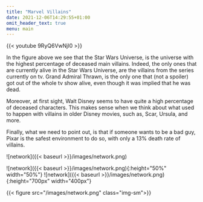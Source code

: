 ```yaml
---
title: "Marvel Villains"
date: 2021-12-06T14:29:55+01:00
omit_header_text: true
menu: main
---
```


{{< youtube 9RyQ6VwNjI0 >}}

In the figure above we see that the Star Wars Universe, is the universe with the highest percentage of deceased main villains. Indeed, the only ones that are currently alive in the Star Wars Universe, are the villains from the series currently on tv. Grand Admiral Thrawn, is the only one that (not a spoiler) got out of the whole tv show alive, even though it was implied that he was dead.

Moreover, at first sight, Walt Disney seems to have quite a high percentage of deceased characters. This makes sense when we think about what used to happen with villains in older Disney movies, such as, Scar, Ursula, and more.

Finally, what we need to point out, is that if someone wants to be a bad guy, Pixar is the safest environment to do so, with only a 13% death rate of villains.



![network]({{< baseurl >}}/images/network.png)

![network]({{< baseurl >}}/images/network.png){:height="50%" width="50%"}
![network]({{< baseurl >}}/images/network.png){:height="700px" width="400px"}


{{< figure src="/images/network.png" class="img-sm">}}



